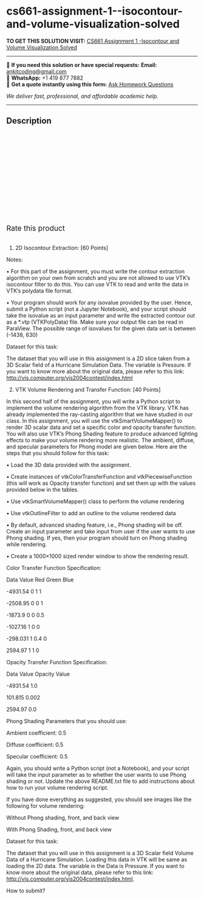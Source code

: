 # cs661-assignment-1--isocontour-and-volume-visualization-solved
**TO GET THIS SOLUTION VISIT:** [CS661 Assignment 1 -Isocontour and Volume Visualization Solved](https://www.ankitcodinghub.com/product/assignment-1-cs661-solved/)


---

📩 **If you need this solution or have special requests:** **Email:** ankitcoding@gmail.com  
📱 **WhatsApp:** +1 419 877 7882  
📄 **Get a quote instantly using this form:** [Ask Homework Questions](https://www.ankitcodinghub.com/services/ask-homework-questions/)

*We deliver fast, professional, and affordable academic help.*

---

<h2>Description</h2>



<div class="kk-star-ratings kksr-auto kksr-align-center kksr-valign-top" data-payload="{&quot;align&quot;:&quot;center&quot;,&quot;id&quot;:&quot;132068&quot;,&quot;slug&quot;:&quot;default&quot;,&quot;valign&quot;:&quot;top&quot;,&quot;ignore&quot;:&quot;&quot;,&quot;reference&quot;:&quot;auto&quot;,&quot;class&quot;:&quot;&quot;,&quot;count&quot;:&quot;0&quot;,&quot;legendonly&quot;:&quot;&quot;,&quot;readonly&quot;:&quot;&quot;,&quot;score&quot;:&quot;0&quot;,&quot;starsonly&quot;:&quot;&quot;,&quot;best&quot;:&quot;5&quot;,&quot;gap&quot;:&quot;4&quot;,&quot;greet&quot;:&quot;Rate this product&quot;,&quot;legend&quot;:&quot;0\/5 - (0 votes)&quot;,&quot;size&quot;:&quot;24&quot;,&quot;title&quot;:&quot;CS661 Assignment 1 -Isocontour and Volume Visualization  Solved&quot;,&quot;width&quot;:&quot;0&quot;,&quot;_legend&quot;:&quot;{score}\/{best} - ({count} {votes})&quot;,&quot;font_factor&quot;:&quot;1.25&quot;}">

<div class="kksr-stars">

<div class="kksr-stars-inactive">
            <div class="kksr-star" data-star="1" style="padding-right: 4px">


<div class="kksr-icon" style="width: 24px; height: 24px;"></div>
        </div>
            <div class="kksr-star" data-star="2" style="padding-right: 4px">


<div class="kksr-icon" style="width: 24px; height: 24px;"></div>
        </div>
            <div class="kksr-star" data-star="3" style="padding-right: 4px">


<div class="kksr-icon" style="width: 24px; height: 24px;"></div>
        </div>
            <div class="kksr-star" data-star="4" style="padding-right: 4px">


<div class="kksr-icon" style="width: 24px; height: 24px;"></div>
        </div>
            <div class="kksr-star" data-star="5" style="padding-right: 4px">


<div class="kksr-icon" style="width: 24px; height: 24px;"></div>
        </div>
    </div>

<div class="kksr-stars-active" style="width: 0px;">
            <div class="kksr-star" style="padding-right: 4px">


<div class="kksr-icon" style="width: 24px; height: 24px;"></div>
        </div>
            <div class="kksr-star" style="padding-right: 4px">


<div class="kksr-icon" style="width: 24px; height: 24px;"></div>
        </div>
            <div class="kksr-star" style="padding-right: 4px">


<div class="kksr-icon" style="width: 24px; height: 24px;"></div>
        </div>
            <div class="kksr-star" style="padding-right: 4px">


<div class="kksr-icon" style="width: 24px; height: 24px;"></div>
        </div>
            <div class="kksr-star" style="padding-right: 4px">


<div class="kksr-icon" style="width: 24px; height: 24px;"></div>
        </div>
    </div>
</div>


<div class="kksr-legend" style="font-size: 19.2px;">
            <span class="kksr-muted">Rate this product</span>
    </div>
    </div>
&nbsp;

1. 2D Isocontour Extraction: [60 Points]

Notes:

• For this part of the assignment, you must write the contour extraction algorithm on your own from scratch and you are not allowed to use VTK’s isocontour filter to do this. You can use VTK to read and write the data in VTK’s polydata file format.

• Your program should work for any isovalue provided by the user. Hence, submit a Python script (not a Jupyter Notebook), and your script should take the isovalue as an input parameter and write the extracted contour out as a *.vtp (VTKPolyData) file. Make sure your output file can be read in ParaView. The possible range of isovalues for the given data set is between (-1438, 630)

Dataset for this task:

The dataset that you will use in this assignment is a 2D slice taken from a 3D Scalar field of a Hurricane Simulation Data. The variable is Pressure. If you want to know more about the original data, please refer to this link: http://vis.computer.org/vis2004contest/index.html

2. VTK Volume Rendering and Transfer Function: [40 Points]

In this second half of the assignment, you will write a Python script to implement the volume rendering algorithm from the VTK library. VTK has already implemented the ray-casting algorithm that we have studied in our class. In this assignment, you will use the vtkSmartVolumeMapper() to render 3D scalar data and set a specific color and opacity transfer function. You will also use VTK’s Phong Shading feature to produce advanced lighting effects to make your volume rendering more realistic. The ambient, diffuse, and specular parameters for Phong model are given below. Here are the steps that you should follow for this task:

• Load the 3D data provided with the assignment.

• Create instances of vtkColorTransferFunction and vtkPiecewiseFunction (this will work as Opacity transfer function) and set them up with the values provided below in the tables.

• Use vtkSmartVolumeMapper() class to perform the volume rendering

• Use vtkOutlineFilter to add an outline to the volume rendered data

• By default, advanced shading feature, i.e., Phong shading will be off. Create an input parameter and take input from user if the user wants to use Phong shading. If yes, then your program should turn on Phong shading while rendering.

• Create a 1000×1000 sized render window to show the rendering result.

Color Transfer Function Specification:

Data Value Red Green Blue

-4931.54 0 1 1

-2508.95 0 0 1

-1873.9 0 0 0.5

-1027.16 1 0 0

-298.031 1 0.4 0

2594.97 1 1 0

Opacity Transfer Function Specification:

Data Value Opacity Value

-4931.54 1.0

101.815 0.002

2594.97 0.0

Phong Shading Parameters that you should use:

Ambient coefficient: 0.5

Diffuse coefficient: 0.5

Specular coefficient: 0.5

Again, you should write a Python script (not a Notebook), and your script will take the input parameter as to whether the user wants to use Phong shading or not. Update the above README.txt file to add instructions about how to run your volume rendering script.

If you have done everything as suggested, you should see images like the following for volume rendering:

Without Phong shading, front, and back view

With Phong Shading, front, and back view

Dataset for this task:

The dataset that you will use in this assignment is a 3D Scalar field Volume Data of a Hurricane Simulation. Loading this data in VTK will be same as loading the 2D data. The variable in the Data is Pressure. If you want to know more about the original data, please refer to this link: http://vis.computer.org/vis2004contest/index.html.

How to submit?
